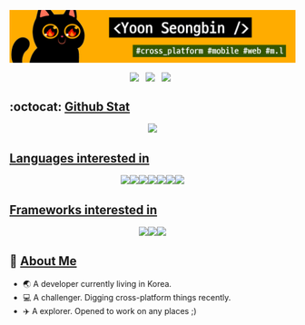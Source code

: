 ![banner](https://github.com/yansigit/yansigit/blob/main/assets/Github-Banner-2.gif?raw=true)

<p align='center'>
<a href="https://dev.to/yansigit"><img src="https://img.shields.io/badge/dev.to-0A0A0A?style=for-the-badge&logo=dev.to&logoColor=white"></a>&nbsp;&nbsp;
<a href="https://www.linkedin.com/in/sbyoon/"><img src="https://img.shields.io/badge/LinkedIn-0077B5?style=for-the-badge&logo=linkedin&logoColor=white"></a>&nbsp;&nbsp;
<a href="https://yansigit.github.io/"><img src="https://img.shields.io/badge/GitHub-Blog-100000?style=for-the-badge&logo=github&logoColor=white"></a>&nbsp;&nbsp;
</p>

## :octocat: [Github Stat](https://github.com/yansigit#)

<p align='center'>
  <img src='https://github-readme-stats.vercel.app/api?username=yansigit&count_private=true&hide=stars&theme=great-gatsby&show_icons=true&bg_color=DEG,000000,111111,222222' />
</p>

## [Languages interested in](https://github.com/yansigit#)

<p align="center"><img src="https://img.shields.io/badge/go-%2300ADD8.svg?&style=for-the-badge&logo=go&logoColor=white"/><img src="https://img.shields.io/badge/dart-%230175C2.svg?&style=for-the-badge&logo=dart&logoColor=white"/><img src="https://img.shields.io/badge/java-%23ED8B00.svg?&style=for-the-badge&logo=java&logoColor=white"/><img src="https://img.shields.io/badge/node.js%20-%2343853D.svg?&style=for-the-badge&logo=node.js&logoColor=white"/><img src="https://img.shields.io/badge/python%20-%2314354C.svg?&style=for-the-badge&logo=python&logoColor=white"/><img src="https://img.shields.io/badge/c%23%20-%23239120.svg?&style=for-the-badge&logo=c-sharp&logoColor=white"/><img src="https://img.shields.io/badge/javascript%20-%23323330.svg?&style=for-the-badge&logo=javascript&logoColor=%23F7DF1E"/></p>


## [Frameworks interested in](https://github.com/yansigit#)

<p align="center"><img src="https://img.shields.io/badge/react%20-%2320232a.svg?&style=for-the-badge&logo=react&logoColor=%2361DAFB"/><img src="https://img.shields.io/badge/Flutter%20-%2302569B.svg?&style=for-the-badge&logo=Flutter&logoColor=white" /><img src="https://img.shields.io/badge/unity%20-%23000000.svg?&style=for-the-badge&logo=unity&logoColor=white"/></p>

## 👋 [About Me](https://yansigit.github.io)

- :earth_asia: A developer currently living in Korea.
- :computer: A challenger. Digging cross-platform things recently.
- :airplane: A explorer. Opened to work on any places ;)
